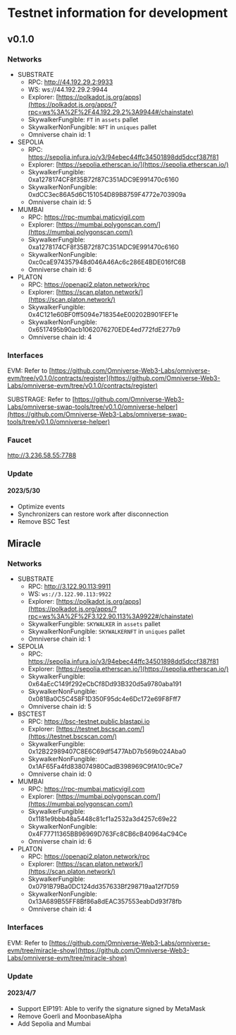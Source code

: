 # Testnet information for development

## v0.1.0

### Networks

- SUBSTRATE
    - RPC: http://44.192.29.2:9933
    - WS: ws://44.192.29.2:9944
    - Explorer: [https://polkadot.js.org/apps](https://polkadot.js.org/apps/?rpc=ws%3A%2F%2F44.192.29.2%3A9944#/chainstate)
    - SkywalkerFungible: `FT` in `assets` pallet
    - SkywalkerNonFungible: `NFT` in `uniques` pallet
    - Omniverse chain id: 1
- SEPOLIA
    - RPC: https://sepolia.infura.io/v3/94ebec44ffc34501898dd5dccf387f81
    - Explorer: [https://sepolia.etherscan.io/](https://sepolia.etherscan.io/)
    - SkywalkerFungible: 0xa1278174CF8f35B72f87C351ADC9E991470c6160
    - SkywalkerNonFungible: 0xdCC3ec86A5d6C151054D89B8759F4772e703909a
    - Omniverse chain id: 5
- MUMBAI
    - RPC: https://rpc-mumbai.maticvigil.com
    - Explorer: [https://mumbai.polygonscan.com/](https://mumbai.polygonscan.com/)
    - SkywalkerFungible: 0xa1278174CF8f35B72f87C351ADC9E991470c6160
    - SkywalkerNonFungible: 0xc0caE974357948d046A46Ac6c286E4BDE016fC6B
    - Omniverse chain id: 6
- PLATON
    - RPC: https://openapi2.platon.network/rpc
    - Explorer: [https://scan.platon.network/](https://scan.platon.network/)
    - SkywalkerFungible: 0x4C121e60BF0ff5094e718354eE00202B901FEF1e
    - SkywalkerNonFungible: 0x6517495b90acb1062076270EDE4ed772fdE277b9
    - Omniverse chain id: 4

### Interfaces

EVM: Refer to [https://github.com/Omniverse-Web3-Labs/omniverse-evm/tree/v0.1.0/contracts/register](https://github.com/Omniverse-Web3-Labs/omniverse-evm/tree/v0.1.0/contracts/register)

SUBSTRAGE: Refer to [https://github.com/Omniverse-Web3-Labs/omniverse-swap-tools/tree/v0.1.0/omniverse-helper](https://github.com/Omniverse-Web3-Labs/omniverse-swap-tools/tree/v0.1.0/omniverse-helper)

### Faucet

http://3.236.58.55:7788

### Update

#### 2023/5/30

- Optimize events
- Synchronizers can restore work after disconnection
- Remove BSC Test

## Miracle

### Networks

- SUBSTRATE
    - RPC: http://3.122.90.113:9911
    - WS: `ws://3.122.90.113:9922`
    - Explorer: [https://polkadot.js.org/apps](https://polkadot.js.org/apps/?rpc=ws%3A%2F%2F3.122.90.113%3A9922#/chainstate)
    - SkywalkerFungible: `SKYWALKER` in `assets` pallet
    - SkywalkerNonFungible: `SKYWALKERNFT` in `uniques` pallet
    - Omniverse chain id: 1
- SEPOLIA
    - RPC: https://sepolia.infura.io/v3/94ebec44ffc34501898dd5dccf387f81
    - Explorer: [https://sepolia.etherscan.io/](https://sepolia.etherscan.io/)
    - SkywalkerFungible: 0x64aEcC149f292eCbCf8Dd93B320d5a9780aba191
    - SkywalkerNonFungible: 0x081Ba0C5C458F1D350F95dc4e6Dc172e69F8Fff7
    - Omniverse chain id: 5
- BSCTEST
    - RPC: https://bsc-testnet.public.blastapi.io
    - Explorer: [https://testnet.bscscan.com/](https://testnet.bscscan.com/)
    - SkywalkerFungible: 0x12B22989407C8E6C69df5477AbD7b569b024Aba0
    - SkywalkerNonFungible: 0x1AF65Fa4fd838074980CadB398969C9fA10c9Ce7
    - Omniverse chain id: 0
- MUMBAI
    - RPC: https://rpc-mumbai.maticvigil.com
    - Explorer: [https://mumbai.polygonscan.com/](https://mumbai.polygonscan.com/)
    - SkywalkerFungible: 0x1181e9bbb48a5448c81cf1a2532a3d4257c69e22
    - SkywalkerNonFungible: 0x4F77711365BB96969D763Fc8CB6cB40964aC94Ce
    - Omniverse chain id: 6
- PLATON
    - RPC: https://openapi2.platon.network/rpc
    - Explorer: [https://scan.platon.network/](https://scan.platon.network/)
    - SkywalkerFungible: 0x0791B79Ba0DC124dd357633Bf298719aa12f7D59
    - SkywalkerNonFungible: 0x13A689B55FF8Bf86a8dEAC357553eabDd93f78fb
    - Omniverse chain id: 4

### Interfaces

EVM: Refer to [https://github.com/Omniverse-Web3-Labs/omniverse-evm/tree/miracle-show](https://github.com/Omniverse-Web3-Labs/omniverse-evm/tree/miracle-show)

### Update

#### 2023/4/7

- Support EIP191: Able to verify the signature signed by MetaMask
- Remove Goerli and MoonbaseAlpha
- Add Sepolia and Mumbai
